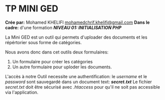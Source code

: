# TP MINI GED

 **Crée par:** Mohamed KHELIFI <mohamedchrif.khelifi@gmail.com>
 **Dans le cadre:** d'une formation ***NIVEAU 01: INITIALISATION PHP***

La Mini GED est un outil qui permets d'uploader des documents et les répértorier sous forme de catégories.
  
 Nous avons donc dans cet outils deux formulaires:
 
 1. Un formulaire pour créer les catégories
 2. Un autre formulaire pour uploder les documents.
 
L'accès à notre Outil necessite une authentification: le *username* et le *password* sont sauvegardé dans un document text:  ***secret.txt***
Le fichier *secret.txt* doit être sécurisé avec *.htaccess* pour qu'il ne soit pas accessible via l'application.
